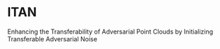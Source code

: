 # ITAN
Enhancing the Transferability of Adversarial Point Clouds by Initializing Transferable Adversarial Noise
